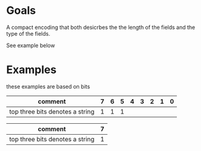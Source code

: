 # Goals

A compact encoding that both desicrbes the the length of the fields and the type of the fields.

See example below

# Examples

these examples are based on bits

| comment                         | 7   | 6   | 5   | 4   | 3   | 2   | 1   | 0   |
| ------------------------------- | --- | --- | --- | --- | --- | --- | --- | --- |
| top three bits denotes a string | 1   | 1   | 1   |     |     |     |     |     |


| comment                             | 7  |
| ----------------------------------- | -- |
|   top three bits denotes  a string  | 1    |
